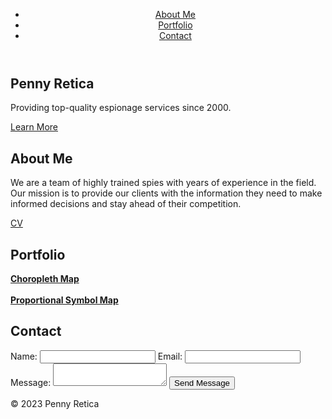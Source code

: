 <!DOCTYPE html>

<html>
  <head>
    <title>Penny Retica</title>
    <link rel="stylesheet" href="style.css">
  </head>
  <body>
    <header>
      <nav>
        <ul>
          <li><a href="#about-me">About Me</a></li>
          <li><a href="#portfolio">Portfolio</a></li>
          <li><a href="#contact">Contact</a></li>
        </ul>
      </nav>
    </header>
    <main>
      <section class="hero">
        <h1>Penny Retica</h1>
        <p>Providing top-quality espionage services since 2000.</p>
        <a href="#about-me" class="button">Learn More</a>
      </section>
      <section class="about me">
        <h2>About Me</h2>
        <p>We are a team of highly trained spies with years of experience in the field. Our mission is to provide our clients with the information they need to make informed decisions and stay ahead of their competition. </p>
        <a href="#" class="button2">CV</a>
      </section>
      <section class="portfolio">
        <h2>Portfolio</h2>
        <p><a href="https://pbretica.github.io/choropleth/"><b>Choropleth Map</b></a> <br> <br>
         <a href="google.com"><b>Proportional Symbol Map</b></a> </p>
      </section>
      <section class="contact">
        <h2>Contact</h2>
        <form action="#">
          <label for="name">Name:</label>
          <input type="text" id="name" name="name">
          <label for="email">Email:</label>
          <input type="email" id="email" name="email">
          <label for="message">Message:</label>
          <textarea id="message" name="message"></textarea>
          <button type="submit">Send Message</button>
        </form>
      </section>
    </main>
    <footer>
      <p>&copy; 2023 Penny Retica</p>
    </footer>
  </body>
</html>
